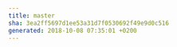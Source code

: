 ```yaml
---
title: master
sha: 3ea2ff5697d1ee53a31d7f0530692f49e9d0c516
generated: 2018-10-08 07:35:01 +0200
---
```

